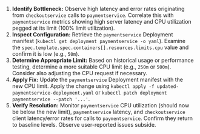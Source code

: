 1.  **Identify Bottleneck:** Observe high latency and error rates originating from `checkoutservice` calls to `paymentservice`. Correlate this with `paymentservice` metrics showing high server latency and CPU utilization pegged at its limit (100% limit utilization).
2.  **Inspect Configuration:** Retrieve the `paymentservice` Deployment manifest (`kubectl get deployment paymentservice -o yaml`). Examine the `spec.template.spec.containers[].resources.limits.cpu` value and confirm it is low (e.g., `50m`).
3.  **Determine Appropriate Limit:** Based on historical usage or performance testing, determine a more suitable CPU limit (e.g., `250m` or `500m`). Consider also adjusting the CPU request if necessary.
4.  **Apply Fix:** Update the `paymentservice` Deployment manifest with the new CPU limit. Apply the change using `kubectl apply -f updated-paymentservice-deployment.yaml` or `kubectl patch deployment paymentservice --patch '...'`.
5.  **Verify Resolution:** Monitor `paymentservice` CPU utilization (should now be below the new limit), `paymentservice` latency, and `checkoutservice` client latency/error rates for calls to `paymentservice`. Confirm they return to baseline levels. Observe user-reported issues subside.